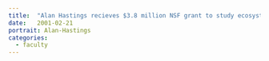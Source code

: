 ```yaml
---
title:  "Alan Hastings recieves $3.8 million NSF grant to study ecosystem processes of invasive Atlantic cordgrass that traps sediment."
date:   2001-02-21
portrait: Alan-Hastings
categories:
  - faculty
---
```

